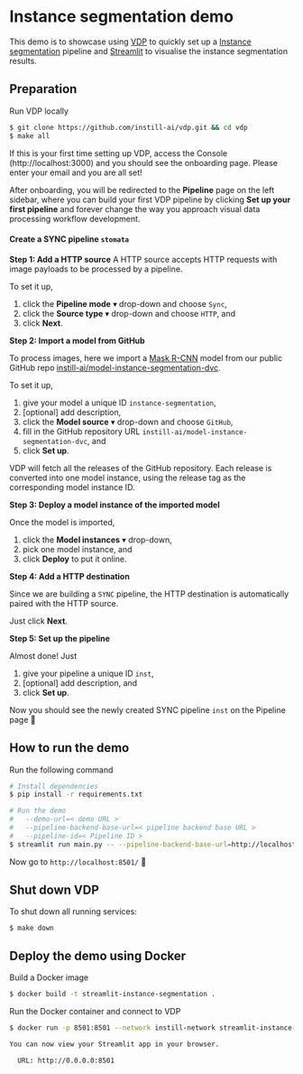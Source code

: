 # Instance segmentation demo

This demo is to showcase using [VDP](https://github.com/instill-ai/vdp) to quickly set up a [Instance segmentation](https://github.com/instill-ai/model-stomata-instance-segmentation-dvc) pipeline and [Streamlit](https://streamlit.io) to visualise the instance segmentation results.

## Preparation
Run VDP locally

```bash
$ git clone https://github.com/instill-ai/vdp.git && cd vdp
$ make all
```

If this is your first time setting up VDP, access the Console (http://localhost:3000) and you should see the onboarding page. Please enter your email and you are all set!

After onboarding, you will be redirected to the **Pipeline** page on the left sidebar, where you can build your first VDP pipeline by clicking **Set up your first pipeline** and forever change the way you approach visual data processing workflow development.

#### Create a SYNC pipeline `stomata`

**Step 1: Add a HTTP source**
A HTTP source accepts HTTP requests with image payloads to be processed by a pipeline.

To set it up,

1. click the **Pipeline mode** ▾ drop-down and choose `Sync`,
2. click the **Source type** ▾ drop-down and choose `HTTP`, and
3. click **Next**.

**Step 2: Import a model from GitHub**

To process images, here we import a [Mask R-CNN](https://github.com/onnx/models/blob/main/vision/object_detection_segmentation/mask-rcnn/model/MaskRCNN-10.onnx) model from our public GitHub repo [instill-ai/model-instance-segmentation-dvc](https://github.com/instill-ai/model-instance-segmentation-dvc).

To set it up,

1. give your model a unique ID `instance-segmentation`,
2. [optional] add description,
3. click the **Model source** ▾ drop-down and choose `GitHub`,
4. fill in the GitHub repository URL `instill-ai/model-instance-segmentation-dvc`, and
5. click **Set up**.

VDP will fetch all the releases of the GitHub repository. Each release is converted into one model instance, using the release tag as the corresponding model instance ID.

**Step 3: Deploy a model instance of the imported model**

Once the model is imported,

1. click the **Model instances** ▾ drop-down,
2. pick one model instance, and
3. click **Deploy** to put it online.

**Step 4: Add a HTTP destination**

Since we are building a `SYNC` pipeline, the HTTP destination is automatically paired with the HTTP source.

Just click **Next**.

**Step 5: Set up the pipeline**

Almost done! Just

1. give your pipeline a unique ID `inst`,
2. [optional] add description, and
3. click **Set up**.

Now you should see the newly created SYNC pipeline `inst` on the Pipeline page 🎉

## How to run the demo
Run the following command
```bash
# Install dependencies
$ pip install -r requirements.txt

# Run the demo
#   --demo-url=< demo URL >
#   --pipeline-backend-base-url=< pipeline backend base URL >
#   --pipeline-id=< Pipeline ID >
$ streamlit run main.py -- --pipeline-backend-base-url=http://localhost:8081 --pipeline-id=inst
```

Now go to `http://localhost:8501/` 🎉


## Shut down VDP

To shut down all running services:
```
$ make down
```

## Deploy the demo using Docker

Build a Docker image
```bash
$ docker build -t streamlit-instance-segmentation .
```
Run the Docker container and connect to VDP
```bash
$ docker run -p 8501:8501 --network instill-network streamlit-instance-segmentation -- --pipeline-backend-base-url=http://pipeline-backend:8081 --pipeline-id=inst

You can now view your Streamlit app in your browser.

  URL: http://0.0.0.0:8501

```
